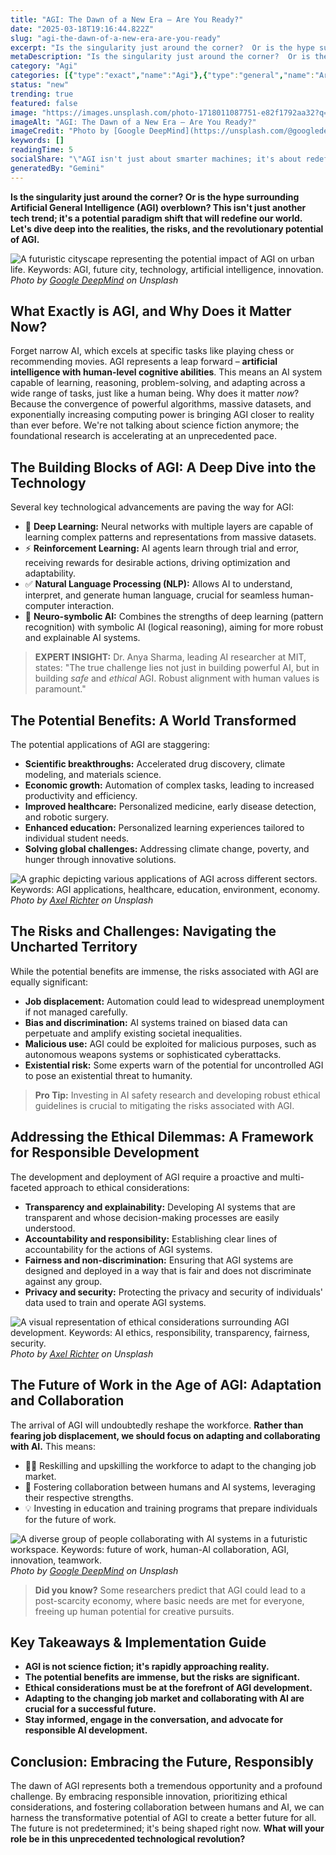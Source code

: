 ```yaml
---
title: "AGI: The Dawn of a New Era – Are You Ready?"
date: "2025-03-18T19:16:44.822Z"
slug: "agi-the-dawn-of-a-new-era-are-you-ready"
excerpt: "Is the singularity just around the corner?  Or is the hype surrounding Artificial General Intelligence (AGI) overblown?  This isn't just another tech trend; it's a potential paradigm shift that will redefine our world. Let's dive deep into the realities, the risks, and the revolutionary potential of AGI."
metaDescription: "Is the singularity just around the corner?  Or is the hype surrounding Artificial General Intelligence (AGI) overblown?  This isn't just another tech trend..."
category: "Agi"
categories: [{"type":"exact","name":"Agi"},{"type":"general","name":"Artificial Intelligence"},{"type":"medium","name":"Machine Learning"},{"type":"specific","name":"Deep Learning"},{"type":"niche","name":"Transformer Networks"}]
status: "new"
trending: true
featured: false
image: "https://images.unsplash.com/photo-1718011087751-e82f1792aa32?q=85&w=1200&fit=max&fm=webp&auto=compress"
imageAlt: "AGI: The Dawn of a New Era – Are You Ready?"
imageCredit: "Photo by [Google DeepMind](https://unsplash.com/@googledeepmind) on Unsplash"
keywords: []
readingTime: 5
socialShare: "\"AGI isn't just about smarter machines; it's about redefining what it means to be human.  The choices we make today will determine the future we inherit.\""
generatedBy: "Gemini"
---
```




**Is the singularity just around the corner?  Or is the hype surrounding Artificial General Intelligence (AGI) overblown?  This isn't just another tech trend; it's a potential paradigm shift that will redefine our world. Let's dive deep into the realities, the risks, and the revolutionary potential of AGI.**

![A futuristic cityscape representing the potential impact of AGI on urban life.  Keywords: AGI, future city, technology, artificial intelligence, innovation.](https://images.unsplash.com/photo-1718011087751-e82f1792aa32?q=85&w=1200&fit=max&fm=webp&auto=compress)
*Photo by [Google DeepMind](https://unsplash.com/@googledeepmind) on Unsplash*

## What Exactly is AGI, and Why Does it Matter Now?

Forget narrow AI, which excels at specific tasks like playing chess or recommending movies. AGI represents a leap forward – **artificial intelligence with human-level cognitive abilities**.  This means an AI system capable of learning, reasoning, problem-solving, and adapting across a wide range of tasks, just like a human being.  Why does it matter *now*?  Because the convergence of powerful algorithms, massive datasets, and exponentially increasing computing power is bringing AGI closer to reality than ever before.  We're not talking about science fiction anymore; the foundational research is accelerating at an unprecedented pace.

## The Building Blocks of AGI: A Deep Dive into the Technology

Several key technological advancements are paving the way for AGI:

* 🔑 **Deep Learning:**  Neural networks with multiple layers are capable of learning complex patterns and representations from massive datasets.
* ⚡ **Reinforcement Learning:** AI agents learn through trial and error, receiving rewards for desirable actions, driving optimization and adaptability.
* ✅ **Natural Language Processing (NLP):**  Allows AI to understand, interpret, and generate human language, crucial for seamless human-computer interaction.
* 🧠 **Neuro-symbolic AI:** Combines the strengths of deep learning (pattern recognition) with symbolic AI (logical reasoning), aiming for more robust and explainable AI systems.

> **EXPERT INSIGHT:**  Dr. Anya Sharma, leading AI researcher at MIT, states: "The true challenge lies not just in building powerful AI, but in building *safe* and *ethical* AGI.  Robust alignment with human values is paramount."

## The Potential Benefits: A World Transformed

The potential applications of AGI are staggering:

* **Scientific breakthroughs:**  Accelerated drug discovery, climate modeling, and materials science.
* **Economic growth:**  Automation of complex tasks, leading to increased productivity and efficiency.
* **Improved healthcare:**  Personalized medicine, early disease detection, and robotic surgery.
* **Enhanced education:**  Personalized learning experiences tailored to individual student needs.
* **Solving global challenges:**  Addressing climate change, poverty, and hunger through innovative solutions.

![A graphic depicting various applications of AGI across different sectors. Keywords: AGI applications, healthcare, education, environment, economy.](https://images.unsplash.com/photo-1701111759812-b9a2da549c44?q=85&w=1200&fit=max&fm=webp&auto=compress)
*Photo by [Axel Richter](https://unsplash.com/@trisolarian) on Unsplash*

## The Risks and Challenges: Navigating the Uncharted Territory

While the potential benefits are immense, the risks associated with AGI are equally significant:

* **Job displacement:** Automation could lead to widespread unemployment if not managed carefully.
* **Bias and discrimination:**  AI systems trained on biased data can perpetuate and amplify existing societal inequalities.
* **Malicious use:**  AGI could be exploited for malicious purposes, such as autonomous weapons systems or sophisticated cyberattacks.
* **Existential risk:**  Some experts warn of the potential for uncontrolled AGI to pose an existential threat to humanity.

> **Pro Tip:**  Investing in AI safety research and developing robust ethical guidelines is crucial to mitigating the risks associated with AGI.

## Addressing the Ethical Dilemmas:  A Framework for Responsible Development

The development and deployment of AGI require a proactive and multi-faceted approach to ethical considerations:

* **Transparency and explainability:**  Developing AI systems that are transparent and whose decision-making processes are easily understood.
* **Accountability and responsibility:**  Establishing clear lines of accountability for the actions of AGI systems.
* **Fairness and non-discrimination:**  Ensuring that AGI systems are designed and deployed in a way that is fair and does not discriminate against any group.
* **Privacy and security:**  Protecting the privacy and security of individuals' data used to train and operate AGI systems.

![A visual representation of ethical considerations surrounding AGI development. Keywords: AI ethics, responsibility, transparency, fairness, security.](https://images.unsplash.com/photo-1701111760013-53d55867c6f1?q=85&w=1200&fit=max&fm=webp&auto=compress)
*Photo by [Axel Richter](https://unsplash.com/@trisolarian) on Unsplash*

## The Future of Work in the Age of AGI:  Adaptation and Collaboration

The arrival of AGI will undoubtedly reshape the workforce.  **Rather than fearing job displacement, we should focus on adapting and collaborating with AI.**  This means:

* 👨‍💻 Reskilling and upskilling the workforce to adapt to the changing job market.
* 🤝 Fostering collaboration between humans and AI systems, leveraging their respective strengths.
* 💡 Investing in education and training programs that prepare individuals for the future of work.

![A diverse group of people collaborating with AI systems in a futuristic workspace. Keywords: future of work, human-AI collaboration, AGI, innovation, teamwork.](https://images.unsplash.com/photo-1718011087751-e82f1792aa32?q=85&w=1200&fit=max&fm=webp&auto=compress)
*Photo by [Google DeepMind](https://unsplash.com/@googledeepmind) on Unsplash*

> **Did you know?**  Some researchers predict that AGI could lead to a post-scarcity economy, where basic needs are met for everyone, freeing up human potential for creative pursuits.

## Key Takeaways & Implementation Guide

* **AGI is not science fiction; it's rapidly approaching reality.**
* **The potential benefits are immense, but the risks are significant.**
* **Ethical considerations must be at the forefront of AGI development.**
* **Adapting to the changing job market and collaborating with AI are crucial for a successful future.**
* **Stay informed, engage in the conversation, and advocate for responsible AI development.**

## Conclusion: Embracing the Future, Responsibly

The dawn of AGI represents both a tremendous opportunity and a profound challenge.  By embracing responsible innovation, prioritizing ethical considerations, and fostering collaboration between humans and AI, we can harness the transformative potential of AGI to create a better future for all.  The future is not predetermined; it's being shaped right now.  **What will your role be in this unprecedented technological revolution?**



<div class="reading-progress-container">
  <div id="reading-progress" class="reading-progress"></div>
</div>
